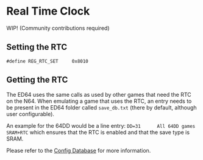 # Real Time Clock

WIP! (Community contributions required)

## Setting the RTC

```
#define REG_RTC_SET     0x8010
```

## Getting the RTC
The ED64 uses the same calls as used by other games that need the RTC on the N64.
When emulating a game that uses the RTC, an entry needs to be present in the ED64 folder called `save_db.txt` (there by default, although user configurable).

An example for the 64DD would be a line entry:
`DD=31		All 64DD games SRAM+RTC` which ensures that the RTC is enabled and that the save type is SRAM.

Please refer to the [Config Database](rom_config_database.md) for more information.
